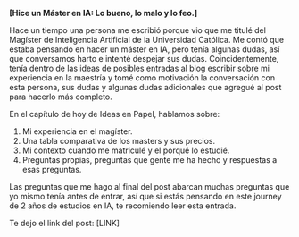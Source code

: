 **[Hice un Máster en IA: Lo bueno, lo malo y lo feo.]**

Hace un tiempo una persona me escribió porque vio que me titulé del Magíster de Inteligencia Artificial de la Universidad Católica. Me contó que estaba pensando en hacer un máster en IA, pero tenía algunas dudas, así que conversamos harto e intenté despejar sus dudas. Coincidentemente, tenía dentro de las ideas de posibles entradas al blog escribir sobre mi experiencia en la maestría y tomé como motivación la conversación con esta persona, sus dudas y algunas dudas adicionales que agregué al post para hacerlo más completo.

En el capítulo de hoy de Ideas en Papel, hablamos sobre: 

1. Mi experiencia en el magíster. 
2. Una tabla comparativa de los masters y sus precios.
3. Mi contexto cuando me matriculé y el porqué lo estudié.
4. Preguntas propias, preguntas que gente me ha hecho y respuestas a esas preguntas.

Las preguntas que me hago al final del post abarcan muchas preguntas que yo mismo tenía antes de entrar, así que si estás pensando en este journey de 2 años de estudios en IA, te recomiendo leer esta entrada.

Te dejo el link del post: [LINK]